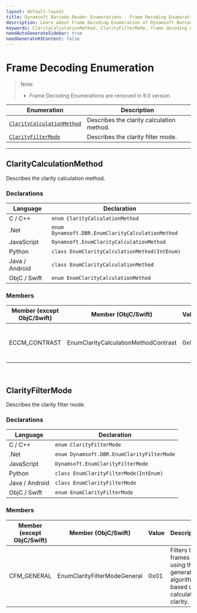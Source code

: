 ```yaml
---
layout: default-layout
title: Dynamsoft Barcode Reader Enumerations - Frame Decoding Enumerations
description: Learn about Frame Decoding Enumeration of Dynamsoft Barcode Reader, ClarityCalculationMethod and ClarityFilterMode.
keywords: ClarityCalculationMethod, ClarityFilterMode, frame decoding enumeration, enumeration
needAutoGenerateSidebar: true
needGenerateH3Content: false
---
```



# Frame Decoding Enumeration

> Note:
>
> - Frame Decoding Enumerations are removed in 9.0 version.

  | Enumeration | Description |
  |-------------|-------------|
  | [`ClarityCalculationMethod`](#claritycalculationmethod) | Describes the clarity calculation method. |
  | [`ClarityFilterMode`](#clarityfiltermode) | Describes the clarity filter mode. |
  
---

## ClarityCalculationMethod
Describes the clarity calculation method.

### Declarations

| Language | Declaration |
| -------- | ----------- |
| C / C++ | `enum ClarityCalculationMethod` |
| .Net | `enum Dynamsoft.DBR.EnumClarityCalculationMethod` |
| JavaScript | `Dynamsoft.EnumClarityCalculationMethod` |
| Python | `class EnumClarityCalculationMethod(IntEnum)` |
| Java / Android | `class EnumClarityCalculationMethod` |
| ObjC / Swift | `enum EnumClarityCalculationMethod` |

### Members

| Member (except ObjC/Swift) | Member (ObjC/Swift) | Value | Description |
| -------------------------- | ------------------- | ----- | ----------- |
| ECCM_CONTRAST | EnumClarityCalculationMethodContrast | 0x01 | Calculates clarity using the contrast method. |

&nbsp;

## ClarityFilterMode

Describes the clarity filter mode.

### Declarations

| Language | Declaration |
| -------- | ----------- |
| C / C++ | `enum ClarityFilterMode` |
| .Net | `enum Dynamsoft.DBR.EnumClarityFilterMode` |
| JavaScript | `Dynamsoft.EnumClarityFilterMode` |
| Python | `class EnumClarityFilterMode(IntEnum)` |
| Java / Android | `class EnumClarityFilterMode` |
| ObjC / Swift | `enum EnumClarityFilterMode` |

### Members

| Member (except ObjC/Swift) | Member (ObjC/Swift) | Value | Description |
| -------------------------- | ------------------- | ----- | ----------- |
| CFM_GENERAL | EnumClarityFilterModeGeneral | 0x01 | Filters the frames using the general algorithm based on calculated clarity. |
